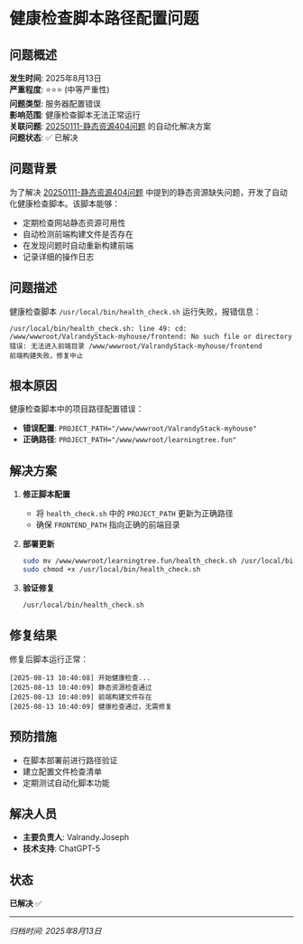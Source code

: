 # 健康检查脚本路径配置问题

## 问题概述
**发生时间**: 2025年8月13日  
**严重程度**: ⭐⭐⭐ (中等严重性)  
**问题类型**: 服务器配置错误  
**影响范围**: 健康检查脚本无法正常运行  
**关联问题**: [20250111-静态资源404问题](./20250111-静态资源404问题.md) 的自动化解决方案  
**问题状态**: ✅ 已解决  

## 问题背景
为了解决 [20250111-静态资源404问题](./20250111-静态资源404问题.md) 中提到的静态资源缺失问题，开发了自动化健康检查脚本。该脚本能够：
- 定期检查网站静态资源可用性
- 自动检测前端构建文件是否存在
- 在发现问题时自动重新构建前端
- 记录详细的操作日志

## 问题描述
健康检查脚本 `/usr/local/bin/health_check.sh` 运行失败，报错信息：
```
/usr/local/bin/health_check.sh: line 49: cd: /www/wwwroot/ValrandyStack-myhouse/frontend: No such file or directory
错误: 无法进入前端目录 /www/wwwroot/ValrandyStack-myhouse/frontend
前端构建失败，修复中止
```

## 根本原因
健康检查脚本中的项目路径配置错误：
- **错误配置**: `PROJECT_PATH="/www/wwwroot/ValrandyStack-myhouse"`
- **正确路径**: `PROJECT_PATH="/www/wwwroot/learningtree.fun"`

## 解决方案
1. **修正脚本配置**
   - 将 `health_check.sh` 中的 `PROJECT_PATH` 更新为正确路径
   - 确保 `FRONTEND_PATH` 指向正确的前端目录

2. **部署更新**
   ```bash
   sudo mv /www/wwwroot/learningtree.fun/health_check.sh /usr/local/bin/health_check.sh
   sudo chmod +x /usr/local/bin/health_check.sh
   ```

3. **验证修复**
   ```bash
   /usr/local/bin/health_check.sh
   ```

## 修复结果
修复后脚本运行正常：
```
[2025-08-13 10:40:08] 开始健康检查...
[2025-08-13 10:40:09] 静态资源检查通过
[2025-08-13 10:40:09] 前端构建文件存在
[2025-08-13 10:40:09] 健康检查通过，无需修复
```

## 预防措施
- 在脚本部署前进行路径验证
- 建立配置文件检查清单
- 定期测试自动化脚本功能

## 解决人员
- **主要负责人**: Valrandy.Joseph
- **技术支持**: ChatGPT-5

## 状态
**已解决** ✅

---
*归档时间: 2025年8月13日*